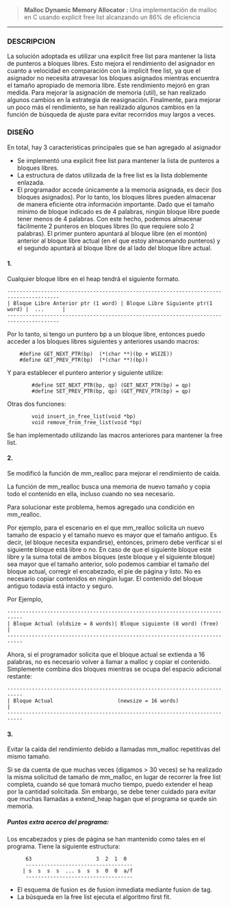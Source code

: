 > **Malloc Dynamic Memory Allocator :** Una implementación de malloc en C usando explicit free list alcanzando un 86% de eficiencia


---

### DESCRIPCION 

La solución adoptada es utilizar una explicit free list para mantener la lista de punteros a bloques libres. Esto mejora el rendimiento del asignador en cuanto a velocidad en comparación con la implicit free list, ya que el asignador no necesita atravesar los bloques asignados mientras encuentra el tamaño apropiado de memoria libre. Este rendimiento mejoró en gran medida. Para mejorar la asignación de memoria (util), se han realizado algunos cambios en la estrategia de reasignación. Finalmente, para mejorar un poco más el rendimiento, se han realizado algunos cambios en la función de búsqueda de ajuste para evitar recorridos muy largos a veces.

### DISEÑO 

En total, hay 3 características principales que se han agregado al asignador

* Se implementó una explicit free list para mantener la lista de punteros a bloques libres.
* La estructura de datos utilizada de la free list es la lista doblemente enlazada.
* El programador accede únicamente a la memoria asignada, es decir (los bloques asignados). Por lo tanto, los bloques libres pueden almacenar de manera eficiente otra información importante. Dado que el tamaño mínimo de bloque indicado es de 4 palabras, ningún bloque libre puede tener menos de 4 palabras. Con este hecho, podemos almacenar fácilmente 2 punteros en bloques libres (lo que requiere solo 2 palabras). El primer puntero apuntará al bloque libre (en el montón) anterior al bloque libre actual (en el que estoy almacenando punteros) y el segundo apuntará al bloque libre de al lado del bloque libre actual.

#### 1.
Cualquier bloque libre en el heap tendrá el siguiente formato.

```
---------------------------------------------------------------------------------------
| Bloque Libre Anterior ptr (1 word) | Bloque Libre Siguiente ptr(1 word) |  ...      |
---------------------------------------------------------------------------------------
```

Por lo tanto, si tengo un puntero bp a un bloque libre, entonces puedo acceder a los bloques libres siguientes y anteriores usando macros:

```
	#define GET_NEXT_PTR(bp)  (*(char **)(bp + WSIZE))
	#define GET_PREV_PTR(bp)  (*(char **)(bp))
```

Y para establecer el puntero anterior y siguiente utilize: 

```
    	#define SET_NEXT_PTR(bp, qp) (GET_NEXT_PTR(bp) = qp)
    	#define SET_PREV_PTR(bp, qp) (GET_PREV_PTR(bp) = qp)
```

Otras dos funciones:

```
    	void insert_in_free_list(void *bp)
    	void remove_from_free_list(void *bp)
```
Se han implementado utilizando las macros anteriores para mantener la free list.

#### 2.

Se modificó la función de mm_realloc para mejorar el rendimiento de caída.

La función de mm_realloc busca una memoria de nuevo tamaño y copia todo el contenido en ella, incluso cuando no sea necesario.

Para solucionar este problema, hemos agregado una condición en mm_realloc.

Por ejemplo, para el escenario en el que mm_realloc solicita un nuevo tamaño de espacio y el tamaño nuevo es mayor que el tamaño antiguo. Es decir, (el bloque necesita expandirse), entonces, primero debe verificar si el siguiente bloque está libre o no. En caso de que el siguiente bloque esté libre y la suma total de ambos bloques (este bloque y el siguiente bloque) sea mayor que el tamaño anterior, solo podemos cambiar el tamaño del bloque actual, corregir el encabezado, el pie de página y listo. No es necesario copiar contenidos en ningún lugar. El contenido del bloque antiguo todavía está intacto y seguro.

Por Ejemplo,

```
---------------------------------------------------------------------------
| Bloque Actual (oldsize = 8 words)| Bloque siguiente (8 word) (free)     |
---------------------------------------------------------------------------
```
Ahora, si el programador solicita que el bloque actual se extienda a 16 palabras, no es necesario volver a llamar a malloc y copiar el contenido.
Simplemente combina dos bloques mientras se ocupa del espacio adicional restante:
```
---------------------------------------------------------------------------
| Bloque Actual                     (newsize = 16 words)		          |
---------------------------------------------------------------------------
```

#### 3.

Evitar la caída del rendimiento debido a llamadas mm_malloc repetitivas del mismo tamaño.

Si se da cuenta de que muchas veces (digamos > 30 veces) se ha realizado la misma solicitud de tamaño de mm_malloc, en lugar de recorrer la free list completa, cuando sé que tomará mucho tiempo, puedo extender el heap por la cantidad solicitada. Sin embargo, se debe tener cuidado para evitar que muchas llamadas a extend_heap hagan que el programa se quede sin memoria.

##### Puntos extra acerca del programa:

Los encabezados y pies de página se han mantenido como tales en el programa. Tiene la siguiente estructura:
```
      63                     3  2  1  0 
      -----------------------------------
     | s  s  s  s  ... s  s  s  0  0  a/f
      ----------------------------------- 
```
* El esquema de fusion es de fusion inmediata mediante fusion de tag.
* La búsqueda en la free list ejecuta el algoritmo first fit.
